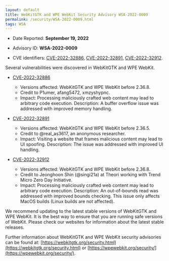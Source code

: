```yaml
---
layout: default
title: WebKitGTK and WPE WebKit Security Advisory WSA-2022-0009
permalink: /security/WSA-2022-0009.html
tags: WSA
---
```


* Date Reported: **September 19, 2022**

* Advisory ID: **WSA-2022-0009**

* CVE identifiers: [CVE-2022-32886](#CVE-2022-32886), [CVE-2022-32891](#CVE-2022-32891),
  [CVE-2022-32912](#CVE-2022-32912).


Several vulnerabilities were discovered in WebKitGTK and WPE WebKit.

* <a name="CVE-2022-32886" href="https://cve.mitre.org/cgi-bin/cvename.cgi?name=CVE-2022-32886">CVE-2022-32886</a>
  * Versions affected: WebKitGTK and WPE WebKit before 2.36.8.
  * Credit to P1umer, afang5472, xmzyshypnc.
  * Impact: Processing maliciously crafted web content may lead to
    arbitrary code execution. Description: A buffer overflow issue was
    addressed with improved memory handling.

* <a name="CVE-2022-32891" href="https://cve.mitre.org/cgi-bin/cvename.cgi?name=CVE-2022-32891">CVE-2022-32891</a>
  * Versions affected: WebKitGTK and WPE WebKit before 2.36.5.
  * Credit to @real_as3617, an anonymous researcher.
  * Impact: Visiting a website that frames malicious content may lead to
    UI spoofing. Description: The issue was addressed with improved UI
    handling.

* <a name="CVE-2022-32912" href="https://cve.mitre.org/cgi-bin/cvename.cgi?name=CVE-2022-32912">CVE-2022-32912</a>
  * Versions affected: WebKitGTK and WPE WebKit before 2.36.8.
  * Credit to Jeonghoon Shin (@singi21a) at Theori working with Trend
    Micro Zero Day Initiative.
  * Impact: Processing maliciously crafted web content may lead to
    arbitrary code execution. Description: An out-of-bounds read was
    addressed with improved bounds checking. This issue only affects
    MacOS builds (Linux builds are not affected).



We recommend updating to the latest stable versions of WebKitGTK and WPE
WebKit. It is the best way to ensure that you are running safe versions
of WebKit. Please check our websites for information about the latest
stable releases.

Further information about WebKitGTK and WPE WebKit security advisories can be found at:
[https://webkitgtk.org/security.html](https://webkitgtk.org/security.html) or [https://wpewebkit.org/security/](https://wpewebkit.org/security/).

